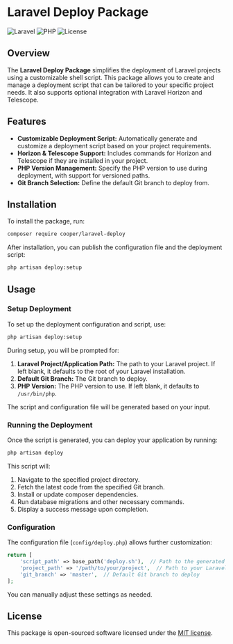 # Laravel Deploy Package

![Laravel](https://img.shields.io/badge/Laravel-10.x-orange+?logo=laravel)
![PHP](https://img.shields.io/badge/PHP-8.1%2B-blue+?logo=php)
![License](https://img.shields.io/badge/license-MIT-brightgreen+?logo=MIT)

## Overview

The **Laravel Deploy Package** simplifies the deployment of Laravel projects using a customizable shell script.
This package allows you to create and manage a deployment script that can be tailored to your specific project needs. 
It also supports optional integration with Laravel Horizon and Telescope.

## Features

- **Customizable Deployment Script:** Automatically generate and customize a deployment script based on your project
  requirements.
- **Horizon & Telescope Support:** Includes commands for Horizon and Telescope if they are installed in your project.
- **PHP Version Management:** Specify the PHP version to use during deployment, with support for versioned paths.
- **Git Branch Selection:** Define the default Git branch to deploy from.

## Installation

To install the package, run:

```bash
composer require cooper/laravel-deploy
```

After installation, you can publish the configuration file and the deployment script:

```bash
php artisan deploy:setup
```

## Usage

### Setup Deployment

To set up the deployment configuration and script, use:

```bash
php artisan deploy:setup
```

During setup, you will be prompted for:

1. **Laravel Project/Application Path:** The path to your Laravel project. If left blank, it defaults to the root of
   your Laravel installation.
2. **Default Git Branch:** The Git branch to deploy.
3. **PHP Version:** The PHP version to use. If left blank, it defaults to `/usr/bin/php`.

The script and configuration file will be generated based on your input.

### Running the Deployment

Once the script is generated, you can deploy your application by running:

```bash
php artisan deploy
```

This script will:

1. Navigate to the specified project directory.
2. Fetch the latest code from the specified Git branch.
3. Install or update composer dependencies.
4. Run database migrations and other necessary commands.
5. Display a success message upon completion.

### Configuration

The configuration file (`config/deploy.php`) allows further customization:

```php
return [
    'script_path' => base_path('deploy.sh'),  // Path to the generated deployment script
    'project_path' => '/path/to/your/project',  // Path to your Laravel project
    'git_branch' => 'master',  // Default Git branch to deploy
];
```

You can manually adjust these settings as needed.

## License

This package is open-sourced software licensed under the [MIT license](LICENSE.md).
